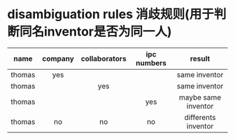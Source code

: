 # disambiguation rules 消歧规则(用于判断同名inventor是否为同一人)
| name | company | collaborators | ipc numbers | result |
| :----: | :----: | :----: | :----: | :----: |
| thomas | yes|  |  | same inventor |
| thomas |  | yes |  | same inventor |
| thomas |  |  | yes | maybe same inventor |
| thomas | no | no | no | differents inventor |